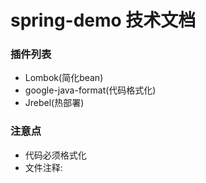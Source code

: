 # spring-demo 技术文档

###  插件列表
 - Lombok(简化bean)
 - google-java-format(代码格式化)
 - Jrebel(热部署)
 
### 注意点
 - 代码必须格式化
 - 文件注释:
```
